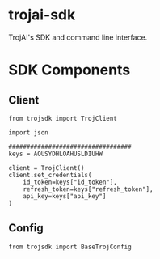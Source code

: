 # trojai-sdk

TrojAI's SDK and command line interface.

# SDK Components

## Client
```
from trojsdk import TrojClient
```

```
import json

##################################
keys = AOUSYDHLOAHUSLDIUHW

client = TrojClient()
client.set_credentials(
    id_token=keys["id_token"],
    refresh_token=keys["refresh_token"],
    api_key=keys["api_key"]    
)
```

## Config
```
from trojsdk import BaseTrojConfig
```

```

```